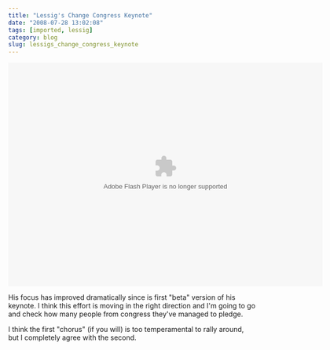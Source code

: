 ```yaml
---
title: "Lessig's Change Congress Keynote"
date: "2008-07-28 13:02:08"
tags: [imported, lessig]
category: blog
slug: lessigs_change_congress_keynote
---
```


<embed src="http://blip.tv/play/rRHElmGK5jM" type="application/x-shockwave-flash" width="640" height="456" allowscriptaccess="always" allowfullscreen="true"></embed>

His focus has improved dramatically since is first "beta" version of his keynote. I think this effort is moving in the right direction and I'm going to go and check how many people from congress they've managed to pledge.

I think the first "chorus" (if you will) is too temperamental to rally around, but I completely agree with the second.
